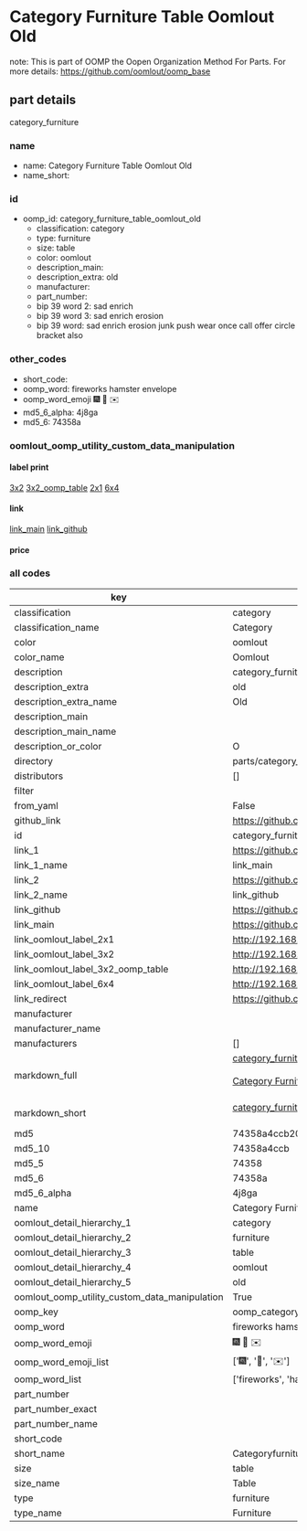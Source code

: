 # Category Furniture Table Oomlout Old  

note: This is part of OOMP the Oopen Organization Method For Parts. For more details: https://github.com/oomlout/oomp_base

##  part details
  



category_furniture



### name
* name: Category Furniture Table Oomlout Old
* name_short: 
### id
* oomp_id: category_furniture_table_oomlout_old
  * classification: category
  * type: furniture
  * size: table
  * color: oomlout
  * description_main: 
  * description_extra: old
  * manufacturer: 
  * part_number: 
  * bip 39 word 2: sad enrich
  * bip 39 word 3: sad enrich erosion
  * bip 39 word: sad enrich erosion junk push wear once call offer circle bracket also

### other_codes
* short_code: 
* oomp_word: fireworks hamster envelope
* oomp_word_emoji :fireworks: :hamster: :envelope:
* md5_6_alpha: 4j8ga
* md5_6: 74358a






### oomlout_oomp_utility_custom_data_manipulation
#### label print
[3x2](http://192.168.1.245:1112/?label=oomp%204j8ga)
[3x2_oomp_table](http://192.168.1.108:1112/?label=oomp%204j8ga)
[2x1](http://192.168.1.242:1112/?label=oomp%204j8ga)
[6x4](http://192.168.1.55:1112/?label=oomp%204j8ga)    

#### link

[link_main](https://github.com/oomlout/oomlout_oomp_version_1_messy/tree/main/parts/category_furniture_table_oomlout_old) [link_github](https://github.com/oomlout/oomlout_oomp_version_1_messy/tree/main/parts/category_furniture_table_oomlout_old)                             

#### price







### all codes 
| key | value |  
| --- | --- |  
| classification | category |  
| classification_name | Category |  
| color | oomlout |  
| color_name | Oomlout |  
| description | category_furniture |  
| description_extra | old |  
| description_extra_name | Old |  
| description_main |  |  
| description_main_name |  |  
| description_or_color | O  |  
| directory | parts/category_furniture_table_oomlout_old |  
| distributors | [] |  
| filter |  |  
| from_yaml | False |  
| github_link | https://github.com/oomlout/oomlout_oomp_part_src/tree/main/parts/category_furniture_table_oomlout_old |  
| id | category_furniture_table_oomlout_old |  
| link_1 | https://github.com/oomlout/oomlout_oomp_version_1_messy/tree/main/parts/category_furniture_table_oomlout_old |  
| link_1_name | link_main |  
| link_2 | https://github.com/oomlout/oomlout_oomp_version_1_messy/tree/main/parts/category_furniture_table_oomlout_old |  
| link_2_name | link_github |  
| link_github | https://github.com/oomlout/oomlout_oomp_version_1_messy/tree/main/parts/category_furniture_table_oomlout_old |  
| link_main | https://github.com/oomlout/oomlout_oomp_version_1_messy/tree/main/parts/category_furniture_table_oomlout_old |  
| link_oomlout_label_2x1 | http://192.168.1.242:1112/?label=oomp%204j8ga |  
| link_oomlout_label_3x2 | http://192.168.1.245:1112/?label=oomp%204j8ga |  
| link_oomlout_label_3x2_oomp_table | http://192.168.1.108:1112/?label=oomp%204j8ga |  
| link_oomlout_label_6x4 | http://192.168.1.55:1112/?label=oomp%204j8ga |  
| link_redirect | https://github.com/oomlout/oomlout_oomp_version_1_messy/tree/main/parts/category_furniture_table_oomlout_old |  
| manufacturer |  |  
| manufacturer_name |  |  
| manufacturers | [] |  
| markdown_full | [category_furniture_table_oomlout_old](none)<br>[](none)<br>[Category Furniture Table Oomlout Old](none)<br><br> |  
| markdown_short | [category_furniture_table_oomlout_old](none)<br><br> |  
| md5 | 74358a4ccb207353e1d757949952c5ed |  
| md5_10 | 74358a4ccb |  
| md5_5 | 74358 |  
| md5_6 | 74358a |  
| md5_6_alpha | 4j8ga |  
| name | Category Furniture Table Oomlout Old |  
| oomlout_detail_hierarchy_1 | category |  
| oomlout_detail_hierarchy_2 | furniture |  
| oomlout_detail_hierarchy_3 | table |  
| oomlout_detail_hierarchy_4 | oomlout |  
| oomlout_detail_hierarchy_5 | old |  
| oomlout_oomp_utility_custom_data_manipulation | True |  
| oomp_key | oomp_category_furniture_table_oomlout_old |  
| oomp_word | fireworks hamster envelope |  
| oomp_word_emoji | :fireworks: :hamster: :envelope: |  
| oomp_word_emoji_list | [':fireworks:', ':hamster:', ':envelope:'] |  
| oomp_word_list | ['fireworks', 'hamster', 'envelope'] |  
| part_number |  |  
| part_number_exact |  |  
| part_number_name |  |  
| short_code |  |  
| short_name | Categoryfurniture |  
| size | table |  
| size_name | Table |  
| type | furniture |  
| type_name | Furniture |  

